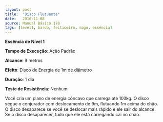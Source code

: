 ```yaml
---
layout: post
title:  "Disco Flutuante"
date:   2016-11-08
source: Manual Básico.178
tags: [level1, bardo, feiticeiro, mago, essência]
---
```


**Essência de Nível 1**

**Tempo de Execução**: Ação Padrão

**Alcance**: 9 metros

**Efeito**: Disco de Energia de 1m de diâmetro

**Duração**: 1 dia

**Teste de Resistência**: Nenhum

Você cria um plano de energia côncavo que carrega até 100kg. O disco segue o conjurador com deslocamento de 9m, ﬂutuando 1m acima do chão. O disco desaparece se você se deslocar mais rápido e ele sair do alcance. Se o disco desaparecer, tudo que ele está carregando cai no chão.
